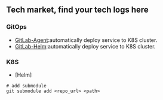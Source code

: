 ## Tech market, find your tech logs here

### GitOps
- [GitLab-Agent](./Gitlab/GitLab-Agent.md):automatically deploy service to K8S cluster.
- [GitLab-Helm](./Gitlab/GitLab-Helm.md):automatically deploy service to K8S cluster.

### K8S
- [Helm]

```bash=
# add submodule
git submodule add <repo_url> <path>
```